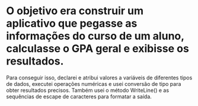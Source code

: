 # O objetivo era construir um aplicativo que pegasse as informações do curso de um aluno, calculasse o GPA geral e exibisse os resultados.

Para conseguir isso, declarei e atribui valores a variáveis de diferentes tipos de dados, executei operações numéricas e usei conversão de tipo para obter resultados precisos. Também usei o método WriteLine() e as sequências de escape de caracteres para formatar a saída.